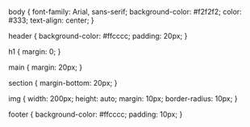 body {
    font-family: Arial, sans-serif;
    background-color: #f2f2f2;
    color: #333;
    text-align: center;
}

header {
    background-color: #ffcccc;
    padding: 20px;
}

h1 {
    margin: 0;
}

main {
    margin: 20px;
}

section {
    margin-bottom: 20px;
}

img {
    width: 200px;
    height: auto;
    margin: 10px;
    border-radius: 10px;
}

footer {
    background-color: #ffcccc;
    padding: 10px;
}
